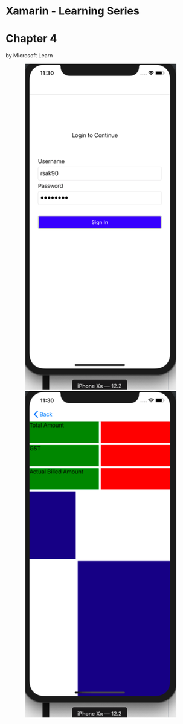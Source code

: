 # Xamarin - Learning Series 
# Chapter 4

by Microsoft Learn

<p align="center">
<img  width="400" src="11.png"/>
  <img  width="400" src="22.png"/>

</p>
